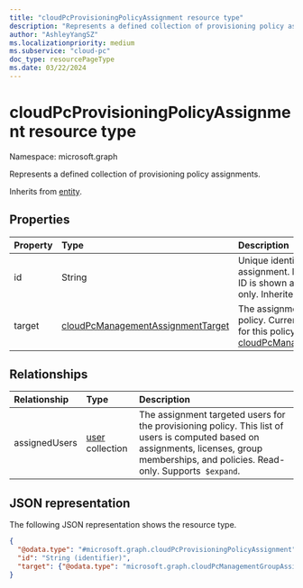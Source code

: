 ```yaml
---
title: "cloudPcProvisioningPolicyAssignment resource type"
description: "Represents a defined collection of provisioning policy assignments."
author: "AshleyYangSZ"
ms.localizationpriority: medium
ms.subservice: "cloud-pc"
doc_type: resourcePageType
ms.date: 03/22/2024
---
```


# cloudPcProvisioningPolicyAssignment resource type

Namespace: microsoft.graph

Represents a defined collection of provisioning policy assignments.

Inherits from [entity](../resources/entity.md).

## Properties

|Property|Type|Description|
|:---|:---|:---|
|id|String|Unique identifier for the provisioning policy assignment. If **target** is a user group, then the ID is shown as `{policyId_groupId}`. Read-only. Inherited from [entity](../resources/entity.md).|
|target|[cloudPcManagementAssignmentTarget](../resources/cloudpcmanagementassignmenttarget.md)|The assignment target for the provisioning policy. Currently, the only target supported for this policy is a user group. For details, see [cloudPcManagementGroupAssignmentTarget](cloudpcmanagementgroupassignmenttarget.md). |

## Relationships

|Relationship|Type|Description|
|:---|:---|:---|
|assignedUsers|[user](../resources/user.md) collection|The assignment targeted users for the provisioning policy. This list of users is computed based on assignments, licenses, group memberships, and policies. Read-only. Supports` $expand`.|

## JSON representation

The following JSON representation shows the resource type.
<!-- {
  "blockType": "resource",
  "keyProperty": "id",
  "@odata.type": "microsoft.graph.cloudPcProvisioningPolicyAssignment",
  "baseType": "microsoft.graph.entity",
  "openType": false
}
-->

``` json
{
  "@odata.type": "#microsoft.graph.cloudPcProvisioningPolicyAssignment",
  "id": "String (identifier)",
  "target": {"@odata.type": "microsoft.graph.cloudPcManagementGroupAssignmentTarget"}
}
```
